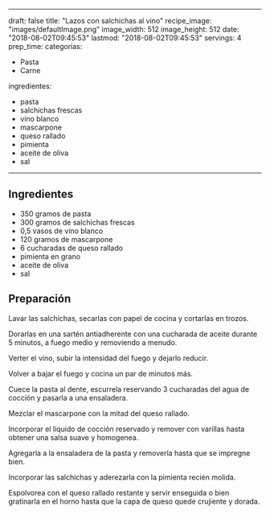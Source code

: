 
---
draft: false
title: "Lazos con salchichas al vino"
recipe_image: "images/defaultImage.png"
image_width: 512
image_height: 512
date: "2018-08-02T09:45:53"
lastmod: "2018-08-02T09:45:53"
servings: 4
prep_time: 
categorias:
  - Pasta
  - Carne

ingredientes:
  - pasta
  - salchichas frescas
  - vino blanco
  - mascarpone
  - queso rallado
  - pimienta
  - aceite de oliva
  - sal
---

## Ingredientes
- 350 gramos de pasta
- 300 gramos de salchichas frescas
- 0,5 vasos de vino blanco
- 120 gramos de mascarpone
- 6 cucharadas de queso rallado
- pimienta en grano
- aceite de oliva
- sal

## Preparación
Lavar las salchichas, secarlas con papel de cocina y cortarlas en trozos.

Dorarlas en una sartén antiadherente con una cucharada de aceite durante 5 minutos, a fuego medio y removiendo a menudo.

Verter el vino, subir la intensidad del fuego y dejarlo reducir.

Volver a bajar el fuego y cocina un par de minutos más.

Cuece la pasta al dente, escurrela reservando 3 cucharadas del agua de cocción y pasarla a una ensaladera.

Mezclar el mascarpone con la mitad del queso rallado.

Incorporar el líquido de cocción reservado y remover con varillas hasta obtener una salsa suave y homogenea.

Agregarla a la ensaladera de la pasta y removerla hasta que se impregne bien.

Incorporar las salchichas y aderezarla con la pimienta recién molida.

Espolvorea con el queso rallado restante y servir enseguida o bien gratinarla en el horno hasta que la capa de queso quede crujiente y dorada.


